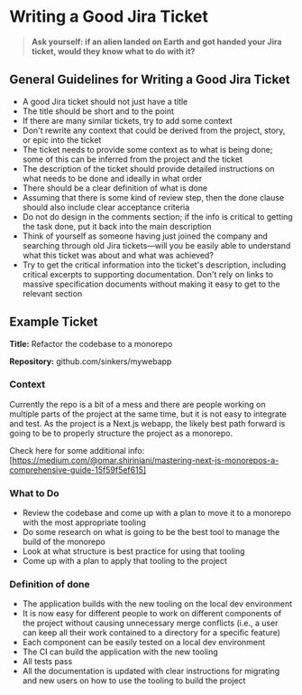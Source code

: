 # Writing a Good Jira Ticket

> **Ask yourself: if an alien landed on Earth and got handed your Jira ticket, would they know what to do with it?**

## General Guidelines for Writing a Good Jira Ticket
* A good Jira ticket should not just have a title
* The title should be short and to the point
* If there are many similar tickets, try to add some context
* Don't rewrite any context that could be derived from the project, story, or epic into the ticket
* The ticket needs to provide some context as to what is being done; some of this can be inferred from the project and the ticket
* The description of the ticket should provide detailed instructions on what needs to be done and ideally in what order
* There should be a clear definition of what is done
* Assuming that there is some kind of review step, then the done clause should also include clear acceptance criteria
* Do not do design in the comments section; if the info is critical to getting the task done, put it back into the main description
* Think of yourself as someone having just joined the company and searching through old Jira tickets—will you be easily able to understand what this ticket was about and what was achieved?
* Try to get the critical information into the ticket's description, including critical excerpts to supporting documentation. Don't rely on links to massive specification documents without making it easy to get to the relevant section

## Example Ticket

**Title:** Refactor the codebase to a monorepo

**Repository:** github.com/sinkers/mywebapp

### Context

Currently the repo is a bit of a mess and there are people working on multiple parts of the project at the same time, but it is not easy to integrate and test. As the project is a Next.js webapp, the likely best path forward is going to be to properly structure the project as a monorepo.

Check here for some additional info: [https://medium.com/@omar.shiriniani/mastering-next-js-monorepos-a-comprehensive-guide-15f59f5ef615]

### What to Do

* Review the codebase and come up with a plan to move it to a monorepo with the most appropriate tooling
* Do some research on what is going to be the best tool to manage the build of the monorepo
* Look at what structure is best practice for using that tooling
* Come up with a plan to apply that tooling to the project

### Definition of done

* The application builds with the new tooling on the local dev environment
* It is now easy for different people to work on different components of the project without causing unnecessary merge conflicts (i.e., a user can keep all their work contained to a directory for a specific feature)
* Each component can be easily tested on a local dev environment
* The CI can build the application with the new tooling
* All tests pass
* All the documentation is updated with clear instructions for migrating and new users on how to use the tooling to build the project

